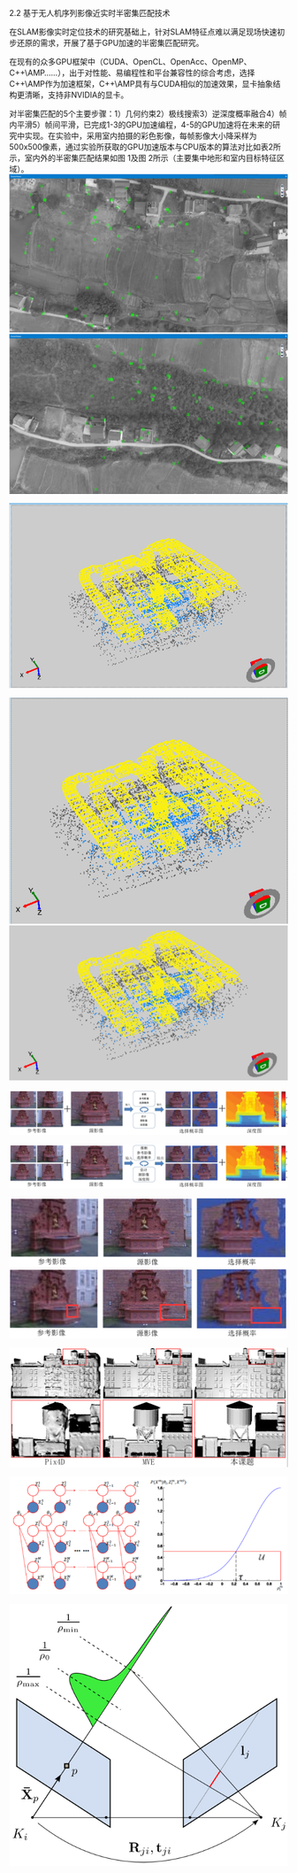 2.2	基于无人机序列影像近实时半密集匹配技术

在SLAM影像实时定位技术的研究基础上，针对SLAM特征点难以满足现场快速初步还原的需求，开展了基于GPU加速的半密集匹配研究。

在现有的众多GPU框架中（CUDA、OpenCL、OpenAcc、OpenMP、C++\AMP……），出于对性能、易编程性和平台兼容性的综合考虑，选择C++\AMP作为加速框架，C++\AMP具有与CUDA相似的加速效果，显卡抽象结构更清晰，支持非NVIDIA的显卡。

对半密集匹配的5个主要步骤：1）几何约束2）极线搜索3）逆深度概率融合4）帧内平滑5）帧间平滑，已完成1-3的GPU加速编程，4-5的GPU加速将在未来的研究中实现。在实验中，采用室内拍摄的彩色影像，每帧影像大小降采样为500x500像素，通过实验所获取的GPU加速版本与CPU版本的算法对比如表2所示，室内外的半密集匹配结果如图 1及图 2所示（主要集中地形和室内目标特征区域）。
![](assets/markdown-img-paste-20181101103755720.png)
![](assets/markdown-img-paste-20181101103805707.png)

![](assets/markdown-img-paste-2018110110394620.png)

![](assets/markdown-img-paste-2018110110401397.png)
![](assets/markdown-img-paste-20181101113540185.png)

![](assets/markdown-img-paste-20181101145630271.png)

![](assets/markdown-img-paste-20181101145935409.png)

![](assets/markdown-img-paste-20181101151253885.png)
![](assets/markdown-img-paste-20181101151433755.png)

![](assets/markdown-img-paste-20181101155105767.png)

![](assets/markdown-img-paste-20181101165510719.png)

![](assets/markdown-img-paste-20181102085200448.png)

